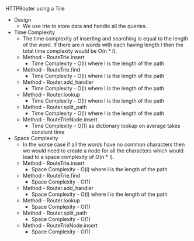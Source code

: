 HTTPRouter using a Trie

- Design
    - We use trie to store data and handle all the queries.
- Time Complexity
    - The time complexity of inserting and searching is equal to the length of
      the word. If there are n words with each having length l then the total
      time complexity would be O(n * l).
    - Method - RouteTrie.insert
        - Time Complexity - O(l) where l is the length of the path
    - Method - RouteTrie.find
        - Time Complexity - O(l) where l is the length of the path
    - Method - Router.add_handler
        - Time Complexity - O(l) where l is the length of the path
    - Method - Router.lookup
        - Time Complexity - O(l) where l is the length of the path
    - Method - Router.split_path
        - Time Complexity - O(l) where l is the length of the path
    - Method - RouteTrieNode.insert
        - Time Complexity - O(1) as dictionary lookup on average takes constant
          time
- Space Complexity
    - In the worse case if all the words have no common characters then we would
      need to create a node for all the characters which would lead to a space
      complexity of O(n * l).
    - Method - RouteTrie.insert
        - Space Complexity - O(l) where l is the length of the path
    - Method - RouteTrie.find
        - Space Complexity - O(1)
    - Method - Router.add_handler
        - Space Complexity - O(l) where l is the length of the path
    - Method - Router.lookup
        - Space Complexity - O(1)
    - Method - Router.split_path
        - Space Complexity - O(1)
    - Method - RouteTrieNode.insert
        - Space Complexity - O(1)